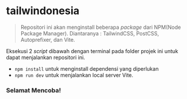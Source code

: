 # tailwindonesia

> Repositori ini akan menginstall beberapa _package_ dari NPM(Node Package Manager). Diantaranya : TailwindCSS, PostCSS, Autoprefixer, dan Vite.

Eksekusi 2 _script_ dibawah dengan terminal pada folder projek ini untuk dapat menjalankan repositori ini.

- `npm install` untuk menginstall dependensi yang diperlukan
- `npm run dev` untuk menjalankan local server Vite.

### Selamat Mencoba!
